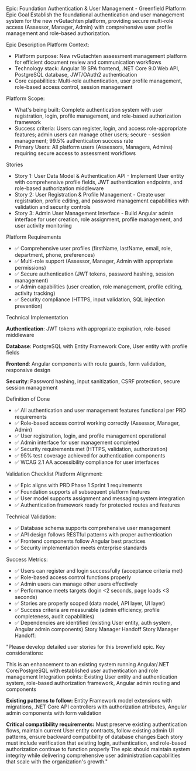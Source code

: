 Epic: Foundation Authentication & User Management - Greenfield Platform
Epic Goal
Establish the foundational authentication and user management system for the new rvGutachten platform, providing secure multi-role access (Assessor, Manager, Admin) with comprehensive user profile management and role-based authorization.

Epic Description
Platform Context:

- Platform purpose: New rvGutachten assessment management platform for efficient document review and communication workflows
- Technology stack: Angular 19 SPA frontend, .NET Core 9.0 Web API, PostgreSQL database, JWT/OAuth2 authentication
- Core capabilities: Multi-role authentication, user profile management, role-based access control, session management

Platform Scope:

- What's being built: Complete authentication system with user registration, login, profile management, and role-based authorization framework
- Success criteria: Users can register, login, and access role-appropriate features; admin users can manage other users; secure - session management; 99.5% authentication success rate
- Primary Users: All platform users (Assessors, Managers, Admins) requiring secure access to assessment workflows

Stories
- Story 1: User Data Model & Authentication API - Implement User entity with comprehensive profile fields, JWT authentication endpoints, and role-based authorization middleware
- Story 2: User Registration & Profile Management - Create user registration, profile editing, and password management capabilities with validation and security controls
- Story 3: Admin User Management Interface - Build Angular admin interface for user creation, role assignment, profile management, and user activity monitoring

Platform Requirements

- ✅ Comprehensive user profiles (firstName, lastName, email, role, department, phone, preferences)
- ✅ Multi-role support (Assessor, Manager, Admin with appropriate permissions)
- ✅ Secure authentication (JWT tokens, password hashing, session management)
- ✅ Admin capabilities (user creation, role management, profile editing, activity tracking)
- ✅ Security compliance (HTTPS, input validation, SQL injection prevention)

Technical Implementation

**Authentication**: JWT tokens with appropriate expiration, role-based middleware

**Database**: PostgreSQL with Entity Framework Core, User entity with profile fields

**Frontend**: Angular components with route guards, form validation, responsive design

**Security**: Password hashing, input sanitization, CSRF protection, secure session management

Definition of Done

- ✅ All authentication and user management features functional per PRD requirements
- ✅ Role-based access control working correctly (Assessor, Manager, Admin)
- ✅ User registration, login, and profile management operational
- ✅ Admin interface for user management completed
- ✅ Security requirements met (HTTPS, validation, authorization)
- ✅ 95% test coverage achieved for authentication components
- ✅ WCAG 2.1 AA accessibility compliance for user interfaces

Validation Checklist
Platform Alignment:

- ✅ Epic aligns with PRD Phase 1 Sprint 1 requirements
- ✅ Foundation supports all subsequent platform features
- ✅ User model supports assignment and messaging system integration
- ✅ Authentication framework ready for protected routes and features

Technical Validation:

- ✅ Database schema supports comprehensive user management
- ✅ API design follows RESTful patterns with proper authentication
- ✅ Frontend components follow Angular best practices
- ✅ Security implementation meets enterprise standards

Success Metrics:

- ✅ Users can register and login successfully (acceptance criteria met)
- ✅ Role-based access control functions properly
- ✅ Admin users can manage other users effectively
- ✅ Performance meets targets (login <2 seconds, page loads <3 seconds)
- ✅ Stories are properly scoped (data model, API layer, UI layer)
- ✅ Success criteria are measurable (admin efficiency, profile completeness, audit capabilities)
- ✅ Dependencies are identified (existing User entity, auth system, Angular admin components)
Story Manager Handoff
Story Manager Handoff:

"Please develop detailed user stories for this brownfield epic. Key considerations:

This is an enhancement to an existing system running Angular/.NET Core/PostgreSQL with established user authentication and role management
Integration points: Existing User entity and authentication system, role-based authorization framework, Angular admin routing and components

**Existing patterns to follow:** Entity Framework model extensions with migrations, .NET Core API controllers with authorization attributes, Angular admin components with form validation

**Critical compatibility requirements:** Must preserve existing authentication flows, maintain current User entity contracts, follow existing admin UI patterns, ensure backward compatibility of database changes
Each story must include verification that existing login, authentication, and role-based authorization continue to function properly
The epic should maintain system integrity while delivering comprehensive user administration capabilities that scale with the organization's growth."